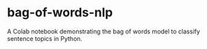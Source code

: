 # bag-of-words-nlp
A Colab notebook demonstrating the bag of words model to classify sentence topics in Python. 

